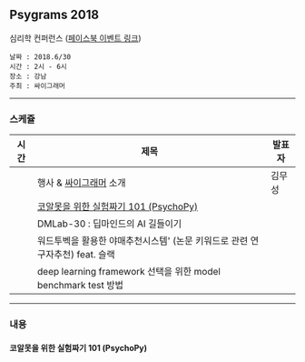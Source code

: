 ## Psygrams 2018

심리학 컨퍼런스 ([페이스북 이벤트 링크](https://www.facebook.com/events/590394521317191/))

```
날짜 : 2018.6/30
시간 : 2시 - 6시
장소 : 강남
주최 : 싸이그래머 
```

-------

### 스케쥴

|시간| 제목  |  발표자  |
|---|---|---|
|   | 행사 & [싸이그래머](https://www.facebook.com/groups/psygrammer/) 소개  | 김무성  |
|   | [코알못을 위한 실험짜기 101 (PsychoPy)](#head1234)  |   |   
|   | DMLab-30 : 딥마인드의 AI 길들이기   |   |    
|   | 워드투벡을 활용한 야매추천시스템' (논문 키워드로 관련 연구자추천) feat. 슬랙   |    |   
|   | deep learning framework 선택을 위한 model benchmark test 방법   |      | 


-------

### 내용

#### <a name="head1234"></a>코알못을 위한 실험짜기 101 (PsychoPy)
